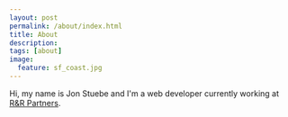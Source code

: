 ```yaml
---
layout: post
permalink: /about/index.html
title: About
description: 
tags: [about]
image:
  feature: sf_coast.jpg
---
```


Hi, my name is Jon Stuebe and I'm a web developer currently working at <a href="http://www.rrpartners.com" target="_blank">R&R Partners</a>.

